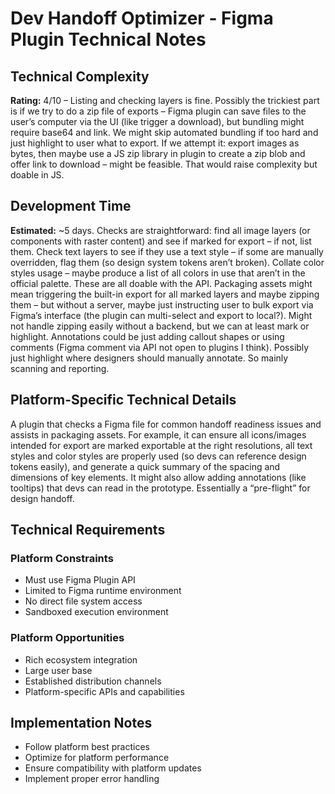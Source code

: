 # Dev Handoff Optimizer - Figma Plugin Technical Notes

## Technical Complexity
**Rating:** 4/10 – Listing and checking layers is fine. Possibly the trickiest part is if we try to do a zip file of exports – Figma plugin can save files to the user’s computer via the UI (like trigger a download), but bundling might require base64 and link. We might skip automated bundling if too hard and just highlight to user what to export. If we attempt it: export images as bytes, then maybe use a JS zip library in plugin to create a zip blob and offer link to download – might be feasible. That would raise complexity but doable in JS.

## Development Time
**Estimated:** ~5 days. Checks are straightforward: find all image layers (or components with raster content) and see if marked for export – if not, list them. Check text layers to see if they use a text style – if some are manually overridden, flag them (so design system tokens aren’t broken). Collate color styles usage – maybe produce a list of all colors in use that aren’t in the official palette. These are all doable with the API. Packaging assets might mean triggering the built-in export for all marked layers and maybe zipping them – but without a server, maybe just instructing user to bulk export via Figma’s interface (the plugin can multi-select and export to local?). Might not handle zipping easily without a backend, but we can at least mark or highlight. Annotations could be just adding callout shapes or using comments (Figma comment via API not open to plugins I think). Possibly just highlight where designers should manually annotate. So mainly scanning and reporting.

## Platform-Specific Technical Details
A plugin that checks a Figma file for common handoff readiness issues and assists in packaging assets. For example, it can ensure all icons/images intended for export are marked exportable at the right resolutions, all text styles and color styles are properly used (so devs can reference design tokens easily), and generate a quick summary of the spacing and dimensions of key elements. It might also allow adding annotations (like tooltips) that devs can read in the prototype. Essentially a “pre-flight” for design handoff.

## Technical Requirements

### Platform Constraints
- Must use Figma Plugin API
- Limited to Figma runtime environment
- No direct file system access
- Sandboxed execution environment

### Platform Opportunities
- Rich ecosystem integration
- Large user base
- Established distribution channels
- Platform-specific APIs and capabilities

## Implementation Notes
- Follow platform best practices
- Optimize for platform performance
- Ensure compatibility with platform updates
- Implement proper error handling
